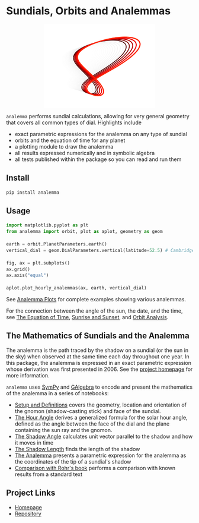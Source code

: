 
# Sundials, Orbits and Analemmas

<style>
  .center {
  display: block;
  margin-left: auto;
  margin-right: auto;
  }
</style>

<img width="300px" src="img/analemma_logo_dark_mode_red.svg" class="center"/>

`analemma` performs sundial calculations, allowing for very general geometry that covers all common types of dial. Highlights include

 * exact parametric expressions for the analemma on any type of sundial
 * orbits and the equation of time for any planet
 * a plotting module to draw the analemma
 * all results expressed numerically and in symbolic algebra
 * all tests published within the package so you can read and run them

## Install

```bash
pip install analemma
```

## Usage

```python
import matplotlib.pyplot as plt
from analemma import orbit, plot as aplot, geometry as geom

earth = orbit.PlanetParameters.earth()
vertical_dial = geom.DialParameters.vertical(latitude=52.5) # Cambridge, UK

fig, ax = plt.subplots()
ax.grid()
ax.axis("equal")

aplot.plot_hourly_analemmas(ax, earth, vertical_dial)
```

See [Analemma Plots](nb/sundial_plots.md) for complete examples showing various analemmas.

For the connection between the angle of the sun, the date, and the time, see [The Equation of
Time](nb/equation_of_time.md), [Sunrise and Sunset](nb/sunrise_and_sunset.md), and [Orbit Analysis](nb/orbit_analysis.md).

## The Mathematics of Sundials and the Analemma

The analemma is the path traced by the shadow on a sundial (or the sun in the sky) when observed at the same time each day throughout one year. In this package, the analemma is expressed in an exact parametric expression whose derivation was first presented in 2006. See the [project homepage](https://russellgoyder.ca/analemma/) for more information.

`analemma` uses [SymPy](https://www.sympy.org/en/index.html) and [GAlgebra](https://github.com/pygae/galgebra) to encode and present the mathematics of the analemma in a series of notebooks:

 * [Setup and Definitions](nb/sundial_setup.md) covers the geometry, location and orientation of the gnomon
   (shadow-casting stick) and face of the sundial.
 * [The Hour Angle](nb/hour_angle.md) derives a generalized formula for the solar hour angle, defined
   as the angle between the face of the dial and the plane containing the sun ray and the gnomon.
 * [The Shadow Angle](nb/shadow_angle.md) calculates unit vector parallel to the shadow and how it moves in time
 * [The Shadow Length](nb/shadow_length.md) finds the length of the shadow
 * [The Analemma](nb/analemma.md) presents a parametric expression for the analemma as the coordinates of the tip of a sundial's shadow
 * [Comparison with Rohr's book](nb/rohr_comparison.md) performs a comparison with known results from a standard text


## Project Links

 * [Homepage](https://russellgoyder.ca/analemma/)
 * [Repository](https://github.com/russellgoyder/analemma)
